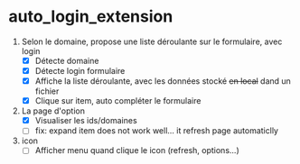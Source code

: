 # auto_login_extension

1. Selon le domaine, propose une liste déroulante sur le formulaire, avec login
    - [x] Détecte domaine
    - [x] Détecte login formulaire
    - [x] Affiche la liste déroulante, avec les données stocké ~~en local~~ dand un fichier
    - [x] Clique sur item, auto compléter le formulaire
2. La page d'option
    - [x] Visualiser les ids/domaines
    - [ ] fix: expand item does not work well... it refresh page automaticlly
3. icon
    - [ ] Afficher menu quand clique le icon (refresh, options...)
